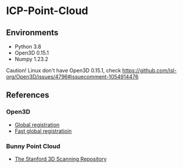 # ICP-Point-Cloud
## Environments
 - Python 3.8
 - Open3D 0.15.1
 - Numpy 1.23.2
 
 Caution! Linux don't have Open3D 0.15.1, check https://github.com/isl-org/Open3D/issues/4796#issuecomment-1054914476
 
## References
### Open3D
 - [Global registration](http://www.open3d.org/docs/release/tutorial/pipelines/global_registration.html#Global-registration)
 - [Fast global registratioin](http://www.open3d.org/docs/release/tutorial/pipelines/global_registration.html#Fast-global-registration)
  
### Bunny Point Cloud
 - [The Stanford 3D Scanning Repository](https://graphics.stanford.edu/data/3Dscanrep/)
